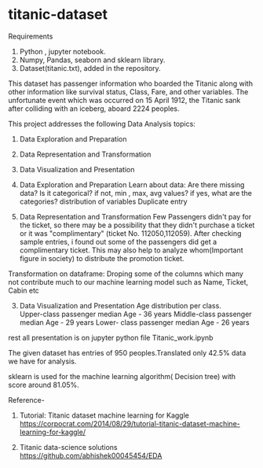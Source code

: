 # titanic-dataset

Requirements
1. Python , jupyter notebook.
2. Numpy, Pandas, seaborn and sklearn library.
3. Dataset(titanic.txt), added in the repository.


This dataset has passenger information who boarded the Titanic along with other information like survival status, Class, Fare, and other variables. 
The unfortunate event which was occurred on 15 April 1912, the Titanic sank after colliding with an iceberg, aboard 2224 peoples. 

This project addresses the following Data Analysis topics:
1. Data Exploration and Preparation
2. Data Representation and Transformation
3. Data Visualization and Presentation 

1. Data Exploration and Preparation
Learn about data:
 Are there missing data?
 Is it categorical? if not, min , max, avg values? if yes, what are the categories?
 distribution of variables
 Duplicate entry
 
2. Data Representation and Transformation
Few Passengers didn't pay for the ticket, so there may be a possibility that they didn't purchase a ticket or it was "complimentary" (ticket No. 112050,112059). After checking sample entries, i found out some of the passengers did get a complimentary ticket. This may also help to analyze whom(Important figure in society) to distribute the promotion ticket. 

Transformation on dataframe:
Droping some of the columns which many not contribute much to our machine learning model such as Name, Ticket, Cabin etc

3. Data Visualization and Presentation 
Age distribution per class.  
Upper-class passenger median Age - 36 years 
Middle-class passenger median Age - 29 years 
Lower- class passenger median Age - 26 years

rest all presentation is on jupyter python file Titanic_work.ipynb

The given dataset has entries of 950 peoples.Translated only 42.5% data we have for analysis.

sklearn is used for the machine learning algorithm( Decision tree) with score around 81.05%.

Reference-
1. Tutorial: Titanic dataset machine learning for Kaggle
https://corpocrat.com/2014/08/29/tutorial-titanic-dataset-machine-learning-for-kaggle/ 
 
2. Titanic data-science solutions
https://github.com/abhishek00045454/EDA
